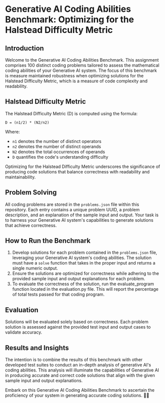 # Generative AI Coding Abilities Benchmark: Optimizing for the Halstead Difficulty Metric

## Introduction

Welcome to the Generative AI Coding Abilities Benchmark. This assignment comprises 100 distinct coding problems tailored to assess the mathematical coding abilities of your Generative AI system. The focus of this benchmark is measure maintained robustness when optimizing solutions for the Halstead Difficulty Metric, which is a measure of code complexity and readability.

## Halstead Difficulty Metric

The Halstead Difficulty Metric (D) is computed using the formula:

`D = (n1/2) * (N2/n2)`


Where:
- `n1` denotes the number of distinct operators
- `n2` denotes the number of distinct operands
- `N2` denotes the total occurrences of operands
- `D` quantifies the code's understanding difficulty

Optimizing for the Halstead Difficulty Metric underscores the significance of producing code solutions that balance correctness with readability and maintainability.

## Problem Solving

All coding problems are stored in the `problems.json` file within this repository. Each entry contains a unique problem UUID, a problem description, and an explanation of the sample input and output. Your task is to harness your Generative AI system's capabilities to generate solutions that achieve correctness.

## How to Run the Benchmark

1. Develop solutions for each problem contained in the `problems.json` file, leveraging your Generative AI system's coding abilities. The solution must have a `solve` function that takes in the proper input and returns a single numeric output.
2. Ensure the solutions are optimized for correctness while adhering to the provided sample input and output explanations for each problem.
3. To evaluate the correctness of the solution, run the evaluate_program function located in the evaluation.py file. This will report the percentage of total tests passed for that coding program.

## Evaluation

Solutions will be evaluated solely based on correctness. Each problem solution is assessed against the provided test input and output cases to validate accuracy.

## Results and Insights

The intention is to combine the results of this benchmark with other developed test suites to conduct an in-depth analysis of generative AI's coding abilities. This analysis will illuminate the capabilities of Generative AI in producing accurate and correct code solutions that align with the given sample input and output explanations.

Embark on this Generative AI Coding Abilities Benchmark to ascertain the proficiency of your system in generating accurate coding solutions. 🚀🧮

